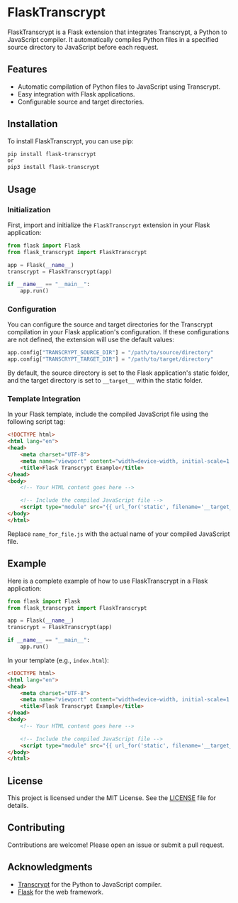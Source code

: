 # FlaskTranscrypt

FlaskTranscrypt is a Flask extension that integrates Transcrypt, a Python to JavaScript compiler. It automatically compiles Python files in a specified source directory to JavaScript before each request.

## Features

- Automatic compilation of Python files to JavaScript using Transcrypt.
- Easy integration with Flask applications.
- Configurable source and target directories.

## Installation

To install FlaskTranscrypt, you can use pip:

```bash
pip install flask-transcrypt
or 
pip3 install flask-transcrypt
```

## Usage

### Initialization

First, import and initialize the `FlaskTranscrypt` extension in your Flask application:

```python
from flask import Flask
from flask_transcrypt import FlaskTranscrypt

app = Flask(__name__)
transcrypt = FlaskTranscrypt(app)

if __name__ == "__main__":
    app.run()
```

### Configuration

You can configure the source and target directories for the Transcrypt compilation in your Flask application's configuration. If these configurations are not defined, the extension will use the default values:

```python
app.config["TRANSCRYPT_SOURCE_DIR"] = "/path/to/source/directory"
app.config["TRANSCRYPT_TARGET_DIR"] = "/path/to/target/directory"
```

By default, the source directory is set to the Flask application's static folder, and the target directory is set to `__target__` within the static folder.

### Template Integration

In your Flask template, include the compiled JavaScript file using the following script tag:

```html
<!DOCTYPE html>
<html lang="en">
<head>
    <meta charset="UTF-8">
    <meta name="viewport" content="width=device-width, initial-scale=1.0">
    <title>Flask Transcrypt Example</title>
</head>
<body>
    <!-- Your HTML content goes here -->

    <!-- Include the compiled JavaScript file -->
    <script type="module" src="{{ url_for('static', filename='__target__/name_for_file.js') }}"></script>
</body>
</html>
```

Replace `name_for_file.js` with the actual name of your compiled JavaScript file.

## Example

Here is a complete example of how to use FlaskTranscrypt in a Flask application:

```python
from flask import Flask
from flask_transcrypt import FlaskTranscrypt

app = Flask(__name__)
transcrypt = FlaskTranscrypt(app)

if __name__ == "__main__":
    app.run()
```

In your template (e.g., `index.html`):

```html
<!DOCTYPE html>
<html lang="en">
<head>
    <meta charset="UTF-8">
    <meta name="viewport" content="width=device-width, initial-scale=1.0">
    <title>Flask Transcrypt Example</title>
</head>
<body>
    <!-- Your HTML content goes here -->

    <!-- Include the compiled JavaScript file -->
    <script type="module" src="{{ url_for('static', filename='__target__/name_for_file.js') }}"></script>
</body>
</html>
```

## License

This project is licensed under the MIT License. See the [LICENSE](LICENSE) file for details.

## Contributing

Contributions are welcome! Please open an issue or submit a pull request.

## Acknowledgments

- [Transcrypt](https://www.transcrypt.org/) for the Python to JavaScript compiler.
- [Flask](https://flask.palletsprojects.com/) for the web framework.
